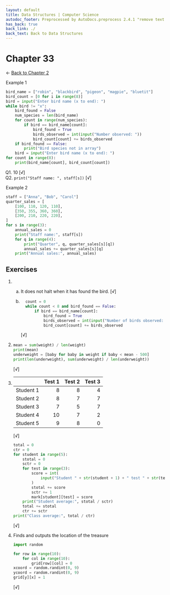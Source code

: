 ```yaml
---
layout: default
title: Data Structures | Computer Science
autodoc_footer: Preprocessed by AutoDocs.preprocess 2.4.1 "remove text backlinks in index files" ⓒ Starwort, 2020
has_back: true
back_link: ./
back_text: Back to Data Structures
---
```


<style>
    :not(ul) + ol {
        counter-reset: list-ctr;
        list-style-type: none;
        list-style-position: outside;
    }
    :not(ul) + ol > li {
        counter-increment: list-ctr;
    }
    :not(ul) + ol > li::before {
        content:"Q" counter(list-ctr) ". ";
        margin-left: -25px;
    }
    ol ul {
        list-style-type: lower-alpha;
    }
    ol ul ul {
        list-style-type: lower-roman;
    }
    ul ol {
        list-style-type: circle;
    }
    ul {
        list-style-type: decimal;
    }
    ul ul {
        list-style-type: lower-alpha;
    }
    ul ul ul {
        list-style-type: lower-roman;
    }
</style>

# Chapter 33

← [Back to Chapter 2](./index.html)

Example 1

```py
bird_name = ["robin", "blackbird", "pigeon", "magpie", "bluetit"]
bird_count = [0 for i in range(8)]
bird = input("Enter bird name (x to end): ")
while bird != "x":
    bird_found = False
    num_species = len(bird_name)
    for count in range(num_species):
        if bird == bird_name[count]:
            bird_found = True
            birds_observed = int(input("Number observed: "))
            bird_count[count] += birds_observed
    if bird_found == False:
        print("Bird species not in array")
    bird = input("Enter bird name (x to end): ")
for count in range(8):
    print(bird_name[count], bird_count[count])
```

1. 10 [√]
2. `print("Staff name: ", staff[s])` [√]

Example 2

```py
staff = ["Anna", "Bob", "Carol"]
quarter_sales = [
    [100, 110, 120, 110],
    [350, 355, 360, 360],
    [200, 210, 220, 220],
]
for s in range(3):
    annual_sales = 0
    print("Staff name:", staff[s])
    for q in range(4):
        print("Quarter", q, quarter_sales[s][q])
        annual_sales += quarter_sales[s][q]
    print("Annual sales:", annual_sales)
```

## Exercises

- &#x200b;
  - It does not halt when it has found the bird. [√]

  - ```py
      count = 0
      while count < 8 and bird_found == False:
          if bird == bird_name[count]:
              bird_found = True
              birds_observed = int(input("Number of birds observed: "))
              bird_count[count] += birds_observed
    ```

    [√]

- ```py
  mean = sum(weight) / len(weight)
  print(mean)
  underweight = [baby for baby in weight if baby < mean - 500]
  print(len(underweight), sum(underweight) / len(underweight))
  ```

  [√]

- |  &#x200b; | Test 1 | Test 2 | Test 3 |
  | --------: | -----: | -----: | -----: |
  | Student 1 |      8 |      8 |      4 |
  | Student 2 |      8 |      7 |      7 |
  | Student 3 |      7 |      5 |      7 |
  | Student 4 |     10 |      7 |      2 |
  | Student 5 |      9 |      8 |      0 |

  [√]

  ```py
  total = 0
  ctr = 0
  for student in range(5):
      stotal = 0
      sctr = 0
      for test in range(3):
          score = int(
              input("Student " + str(student + 1) + " test " + str(test + 1) + ": ")
          )
          stotal += score
          sctr += 1
          mark[student][test] = score
      print("Student average:", stotal / sctr)
      total += stotal
      ctr += sctr
  print("Class average:", total / ctr)
  ```

  [√]

- Finds and outputs the location of the treasure

  ```py
  import random

  for row in range(10):
      for col in range(10):
          grid[row][col] = 0
  xcoord = random.randint(0, 9)
  ycoord = random.randint(0, 9)
  grid[y][x] = 1
  ```

  [√]
